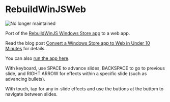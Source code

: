 RebuildWinJSWeb
===============
![No longer maintained](https://img.shields.io/maintenance/no/2020)

Port of the [RebuildWinJS Windows Store app](https://github.com/JeremyLikness/RebuildWinJS) to a web app.

Read the blog post [Convert a Windows Store app to Web in Under 10 Minutes](http://csharperimage.jeremylikness.com/2014/05/convert-windows-store-app-to-web-in.html) for details.

You can also [run the app here](http://jeremylikness.github.io/RebuildWinJSWeb/default.html).

With keyboard, use SPACE to advance slides, BACKSPACE to go to previous slide, and RIGHT ARROW for effects within a specific slide (such as advancing bullets). 

With touch, tap for any in-slide effects and use the buttons at the buttom to navigate between slides.
